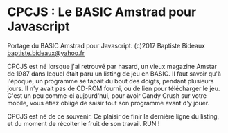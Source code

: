 # CPCJS : Le BASIC Amstrad pour Javascript
Portage du BASIC Amstrad pour Javascript.
(c)2017 Baptiste Bideaux
baptiste.bideaux@yahoo.fr

<p>CPCJS est né lorsque j'ai retrouvé par hasard, un vieux magazine Amstar de 1987 dans lequel était paru un listing de jeu en BASIC. Il faut savoir qu'à l'époque, un programme se tapait du bout des doigts, pendant plusieurs jours. Il n'y avait pas de CD-ROM fourni, ou de lien pour télécharger le jeu. C'est un peu comme-ci aujourd'hui, pour avoir Candy Crush sur votre mobile, vous étiez obligé de saisir tout son programme avant d'y jouer.</p>

<p>CPCJS est né de ce souvenir. Ce plaisir de finir la dernière ligne du listing, et du moment de récolter le fruit de son travail. RUN !
